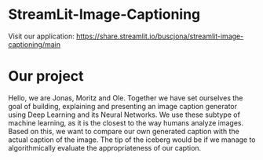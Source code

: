 # StreamLit-Image-Captioning

Visit our application: https://share.streamlit.io/buscjona/streamlit-image-captioning/main

# Our project
Hello, we are Jonas, Moritz and Ole. Together we have set ourselves the goal of building, explaining and 
presenting an image caption generator using Deep Learning and its Neural Networks. We use these subtype of machine 
learning, as it is the closest to the way humans analyze images. Based on this, we want to compare our own generated 
caption with the actual caption of the image. The tip of the iceberg would be if we manage to algorithmically 
evaluate the appropriateness of our caption.
